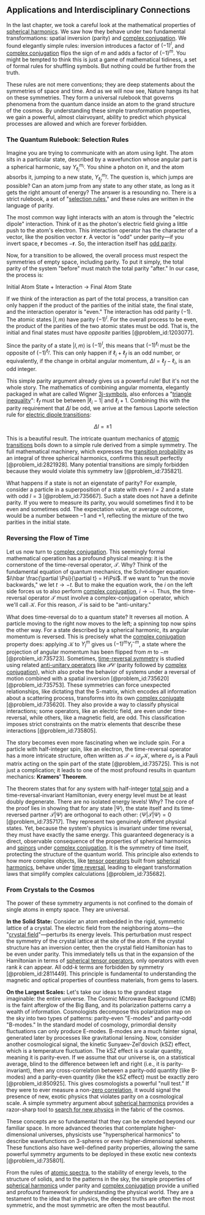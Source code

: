 ## Applications and Interdisciplinary Connections

In the last chapter, we took a careful look at the mathematical properties of [spherical harmonics](@article_id:155930). We saw how they behave under two fundamental transformations: spatial inversion (parity) and [complex conjugation](@article_id:174196). We found elegantly simple rules: inversion introduces a factor of $(-1)^l$, and [complex conjugation](@article_id:174196) flips the sign of $m$ and adds a factor of $(-1)^m$. You might be tempted to think this is just a game of mathematical tidiness, a set of formal rules for shuffling symbols. But nothing could be further from the truth.

These rules are not mere conventions; they are deep statements about the symmetries of space and time. And as we will now see, Nature hangs its hat on these symmetries. They form a universal rulebook that governs phenomena from the quantum dance inside an atom to the grand structure of the cosmos. By understanding these simple transformation properties, we gain a powerful, almost clairvoyant, ability to predict which physical processes are allowed and which are forever forbidden.

### The Quantum Rulebook: Selection Rules

Imagine you are trying to communicate with an atom using light. The atom sits in a particular state, described by a wavefunction whose angular part is a spherical harmonic, say $Y_{\ell_i}^{m_i}$. You shine a photon on it, and the atom absorbs it, jumping to a new state, $Y_{\ell_f}^{m_f}$. The question is, which jumps are possible? Can an atom jump from any state to any other state, as long as it gets the right amount of energy? The answer is a resounding no. There is a strict rulebook, a set of "[selection rules](@article_id:140290)," and these rules are written in the language of parity.

The most common way light interacts with an atom is through the "electric dipole" interaction. Think of it as the photon's electric field giving a little push to the atom's electron. This interaction operator has the character of a vector, like the position vector $\mathbf{r}$. A vector is "odd" under parity—if you invert space, $\mathbf{r}$ becomes $-\mathbf{r}$. So, the interaction itself has [odd parity](@article_id:175336).

Now, for a transition to be allowed, the overall process must respect the symmetries of empty space, including parity. To put it simply, the total parity of the system "before" must match the total parity "after." In our case, the process is:

Initial Atom State + Interaction $\to$ Final Atom State

If we think of the interaction as part of the total process, a transition can only happen if the product of the parities of the initial state, the final state, and the interaction operator is "even." The interaction has odd parity $(-1)$. The atomic states $|l,m\rangle$ have parity $(-1)^l$. For the overall process to be even, the product of the parities of the two atomic states must be odd. That is, the initial and final states must have *opposite* parities [@problem_id:1203077].

Since the parity of a state $|l,m\rangle$ is $(-1)^l$, this means that $(-1)^{\ell_i}$ must be the opposite of $(-1)^{\ell_f}$. This can only happen if $\ell_i + \ell_f$ is an odd number, or equivalently, if the change in orbital angular momentum, $\Delta l = \ell_f - \ell_i$, is an odd integer.

This simple parity argument already gives us a powerful rule! But it's not the whole story. The mathematics of combining angular momenta, elegantly packaged in what are called Wigner [3j-symbols](@article_id:185988), also enforces a "[triangle inequality](@article_id:143256)": $\ell_f$ must be between $|\ell_i - 1|$ and $\ell_i + 1$. Combining this with the parity requirement that $\Delta l$ be odd, we arrive at the famous Laporte selection rule for [electric dipole transitions](@article_id:149168):

$$ \Delta l = \pm 1 $$

This is a beautiful result. The intricate quantum mechanics of [atomic transitions](@article_id:157773) boils down to a simple rule derived from a simple symmetry. The full mathematical machinery, which expresses the [transition probability](@article_id:271186) as an integral of three spherical harmonics, confirms this result perfectly [@problem_id:2821928]. Many potential transitions are simply forbidden because they would violate this symmetry law [@problem_id:735821].

What happens if a state is not an eigenstate of parity? For example, consider a particle in a superposition of a state with even $l=2$ and a state with odd $l=3$ [@problem_id:735667]. Such a state does not have a definite parity. If you were to measure its parity, you would sometimes find it to be even and sometimes odd. The expectation value, or average outcome, would be a number between $-1$ and $+1$, reflecting the mixture of the two parities in the initial state.

### Reversing the Flow of Time

Let us now turn to [complex conjugation](@article_id:174196). This seemingly formal mathematical operation has a profound physical meaning: it is the cornerstone of the time-reversal operator, $\mathcal{T}$. Why? Think of the fundamental equation of quantum mechanics, the Schrödinger equation: $i\hbar \frac{\partial \Psi}{\partial t} = H\Psi$. If we want to "run the movie backwards," we let $t \to -t$. But to make the equation work, the $i$ on the left side forces us to also perform [complex conjugation](@article_id:174196), $i \to -i$. Thus, the time-reversal operator $\mathcal{T}$ must involve a complex-conjugation operator, which we'll call $\mathcal{K}$. For this reason, $\mathcal{T}$ is said to be "anti-unitary."

What does time-reversal do to a quantum state? It reverses all motion. A particle moving to the right now moves to the left; a spinning top now spins the other way. For a state described by a spherical harmonic, its angular momentum is reversed. This is precisely what the [complex conjugation](@article_id:174196) property does: applying $\mathcal{K}$ to $Y_l^m$ gives us $(-1)^m Y_l^{-m}$, a state where the projection of angular momentum has been flipped from $m$ to $-m$ [@problem_id:735723]. Sometimes, [time-reversal symmetry](@article_id:137600) is studied using related [anti-unitary operators](@article_id:197038) like $\mathcal{PC}$ (parity followed by [complex conjugation](@article_id:174196)), which also probe the behavior of systems under a reversal of motion combined with a spatial inversion [@problem_id:735620] [@problem_id:735753]. These symmetries can force unexpected relationships, like dictating that the S-matrix, which encodes all information about a scattering process, transforms into its own [complex conjugate](@article_id:174394) [@problem_id:735620]. They also provide a way to classify physical interactions; some operators, like an electric field, are even under time-reversal, while others, like a magnetic field, are odd. This classification imposes strict constraints on the matrix elements that describe these interactions [@problem_id:735805].

The story becomes even more fascinating when we include spin. For a particle with half-integer spin, like an electron, the time-reversal operator has a more intricate structure, often written as $\mathcal{T} = i \sigma_y \mathcal{K}$, where $\sigma_y$ is a Pauli matrix acting on the spin part of the state [@problem_id:735725]. This is not just a complication; it leads to one of the most profound results in quantum mechanics: **Kramers' Theorem**.

The theorem states that for any system with half-integer [total spin](@article_id:152841) and a time-reversal-invariant Hamiltonian, every energy level must be at least doubly degenerate. There are no isolated energy levels! Why? The core of the proof lies in showing that for any state $|\Psi\rangle$, the state itself and its time-reversed partner $\mathcal{T}|\Psi\rangle$ are orthogonal to each other: $\langle\Psi|\mathcal{T}|\Psi\rangle = 0$ [@problem_id:735717]. They represent two genuinely different physical states. Yet, because the system's physics is invariant under time reversal, they must have exactly the same energy. This guaranteed degeneracy is a direct, observable consequence of the properties of spherical harmonics and [spinors](@article_id:157560) under [complex conjugation](@article_id:174196). It is the symmetry of time itself, protecting the structure of the quantum world. This principle also extends to how more complex objects, like [tensor operators](@article_id:203096) built from [spherical harmonics](@article_id:155930), behave under [time reversal](@article_id:159424), leading to elegant transformation laws that simplify complex calculations [@problem_id:735682].

### From Crystals to the Cosmos

The power of these symmetry arguments is not confined to the domain of single atoms in empty space. They are universal.

**In the Solid State:** Consider an atom embedded in the rigid, symmetric lattice of a crystal. The electric field from the neighboring atoms—the "[crystal field](@article_id:146699)"—perturbs its energy levels. This perturbation must respect the symmetry of the crystal lattice at the site of the atom. If the crystal structure has an inversion center, then the crystal field Hamiltonian has to be even under parity. This immediately tells us that in the expansion of the Hamiltonian in terms of [spherical tensor operators](@article_id:149547), only operators with even rank $k$ can appear. All odd-$k$ terms are forbidden by symmetry [@problem_id:2811449]. This principle is fundamental to understanding the magnetic and optical properties of countless materials, from gems to lasers.

**On the Largest Scales:** Let's take our ideas to the grandest stage imaginable: the entire universe. The Cosmic Microwave Background (CMB) is the faint afterglow of the Big Bang, and its polarization patterns carry a wealth of information. Cosmologists decompose this polarization map on the sky into two types of patterns: parity-even "E-modes" and parity-odd "B-modes." In the standard model of cosmology, primordial density fluctuations can only produce E-modes. B-modes are a much fainter signal, generated later by processes like gravitational lensing. Now, consider another cosmological signal, the kinetic Sunyaev-Zel'dovich (kSZ) effect, which is a temperature fluctuation. The kSZ effect is a scalar quantity, meaning it is parity-even. If we assume that our universe is, on a statistical average, blind to the difference between left and right (i.e., it is parity-invariant), then any cross-correlation between a parity-odd quantity (like B-modes) and a parity-even quantity (like the kSZ effect) must be exactly zero [@problem_id:850925]. This gives cosmologists a powerful "null test." If they were to ever measure a non-[zero correlation](@article_id:269647), it would signal the presence of new, exotic physics that violates parity on a cosmological scale. A simple symmetry argument about [spherical harmonics](@article_id:155930) provides a razor-sharp tool to [search for new physics](@article_id:158642) in the fabric of the cosmos.

These concepts are so fundamental that they can be extended beyond our familiar space. In more advanced theories that contemplate higher-dimensional universes, physicists use "hyperspherical harmonics" to describe wavefunctions on 3-spheres or even higher-dimensional spheres. These functions also have well-defined parity properties, allowing the same powerful symmetry arguments to be deployed in these exotic new contexts [@problem_id:735801].

From the rules of [atomic spectra](@article_id:142642), to the stability of energy levels, to the structure of solids, and to the patterns in the sky, the simple properties of [spherical harmonics](@article_id:155930) under parity and [complex conjugation](@article_id:174196) provide a unified and profound framework for understanding the physical world. They are a testament to the idea that in physics, the deepest truths are often the most symmetric, and the most symmetric are often the most beautiful.